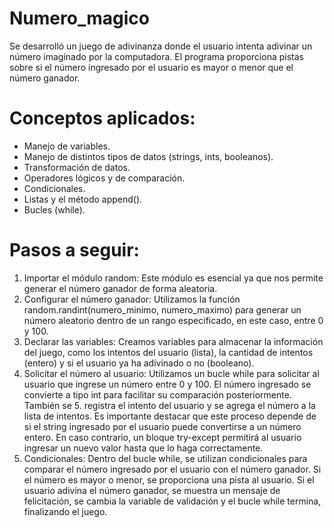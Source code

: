 # Numero_magico
Se desarrolló un juego de adivinanza donde el usuario intenta adivinar un número imaginado por la computadora. El programa proporciona pistas sobre si el número ingresado por el usuario es mayor o menor que el número ganador.

# Conceptos aplicados:
- Manejo de variables.
- Manejo de distintos tipos de datos (strings, ints, booleanos).
- Transformación de datos.
- Operadores lógicos y de comparación.
- Condicionales.
- Listas y el método append().
- Bucles (while).
  
# Pasos a seguir:
1. Importar el módulo random: Este módulo es esencial ya que nos permite generar el número ganador de forma aleatoria.
2. Configurar el número ganador: Utilizamos la función random.randint(numero_minimo, numero_maximo) para generar un número aleatorio dentro de un rango especificado, en este caso, entre 0 y 100.
3. Declarar las variables: Creamos variables para almacenar la información del juego, como los intentos del usuario (lista), la cantidad de intentos (entero) y si el usuario ya ha adivinado o no (booleano).
4. Solicitar el número al usuario: Utilizamos un bucle while para solicitar al usuario que ingrese un número entre 0 y 100. El número ingresado se convierte a tipo int para facilitar su comparación posteriormente. También se 5. registra el intento del usuario y se agrega el número a la lista de intentos. Es importante destacar que este proceso depende de si el string ingresado por el usuario puede convertirse a un número entero. En caso contrario, un bloque try-except permitirá al usuario ingresar un nuevo valor hasta que lo haga correctamente.
6. Condicionales: Dentro del bucle while, se utilizan condicionales para comparar el número ingresado por el usuario con el número ganador. Si el número es mayor o menor, se proporciona una pista al usuario. Si el usuario adivina el número ganador, se muestra un mensaje de felicitación, se cambia la variable de validación y el bucle while termina, finalizando el juego.
